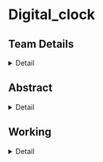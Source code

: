 # Digital_clock


## Team Details
<details>
   <summary>Detail</summary>
   
   >Semester:3rd Sem B. Tech, CSE

   >Section :S1

   >Member-1:ADITHYA B M , 221CS104 ,adithyabm.221cs104@nitk.edu.in

   >Member-2:ARUN M MYAGERI , 221CS113 ,arunmmyageri.221cs113@nitk.edu.in

   >Member-3:KETHAVATH MUNI , 221CS131 ,kethavathmuni.221cs131@nitk.edu.in
 </details>


## Abstract
<details>
  <summary>Detail</summary>
A 12-hour digital clock with a weekday counter is a digital timekeeping device that displays time in a 12-hour format, with AM (Ante Meridiem) and PM (Post Meridiem) indications. It also provides the functionality to keep track of the weekday Digital clocks are ubiquitous in our daily lives, and understanding how they work can be a fascinating journey into the world of digital electronics. The "12-Hour Digital Clock with AM/PM Toggle" project is an exploration of digital logic circuits, sequential logic, and the fundamentals of timekeeping. This project is often a stepping stone for students and electronics enthusiasts to learn and apply their knowledge in a hands-on manner.   
   
• Digital Logic Circuits: The project delves into the basics of digital logic circuits, offering a practical demonstration of how flip-flops, counters, and logic gates can be used to create a functional timekeeping system.
• Sequential Logic: It introduces the concept of sequential logic, emphasizing the importance of state machines in keeping track of time.
• Flip-Flop Operation: The utilization of JK flip-flops to store and update time, information provides an opportunity for individuals to understand flip-flop operation and its role in data storage.
• Binary Counting: The project showcases binary counting as a means of representing hours and minutes, reinforcing binary concepts and their practical applications.
• Display Technology: The use of 7-segment displays illustrates how digital information is visually presented, giving insight into LED technologies and multiplexing displays.
• Timekeeping Fundamentals: Through this project, learners gain insights into the fundamental concepts of timekeeping, including the 12-hour clock format and the differentiation between AM and PM.

MOTIVATION:
Motivation for this project stems from various factors that include may be of educational purpose , professional development, hands on learning , clock customization, fun and challenge ,learning about the counters and etc.

UNIQUE CONTRIBUTION
• "Our digital 12-hour clock boasts a sleek, minimalist design that seamlessly blends with modern decor, making it a unique and stylish addition to any room."
• "With a user-friendly interface and intuitive button controls, our clock simplifies time and weekday settings, providing a hassle-free experience."
</details>


## Working
<details>
   <summary>Detail</summary>
   This project aims to create a functional 12-hour digital clock with an AM/PM indicator using digital components such as JK flip-flops, 7-segment displays, and binary counters.
   
Key Features:

• 12-Hour Time Format: The clock follows the 12-hour time format commonly used in everyday life.
• AM/PM Indicator: (DECODER) A visible AM/PM toggle indicates whether it is morning or afternoon/evening.
• 7-Segment Displays: Time is displayed using 7-segment LED displays, offering a visual representation of hours and minutes.
• Binary Counters: Binary counters are used to keep track of hours and minutes, promoting an understanding of binary counting.
   
Inputs:

• Clk (Clock Signal): Represents the clock signal.
• AM_PM_Toggle: Toggle signal to switch between AM and PM.
• Hour (0-11): Represents the current hour (in a 12-hour format).
• Minute (0-59): Represents the current minute.
• Seconds (0-59):Represents the current seconds.
• 3 : 8 decoder for week day representation.

Outputs:

• Hour_Display (0-11): The displayed hour on the 7-segment display.
• Minute_Display (00-59): The displayed minute on the 7-segment display.
• Second_Display ( 00-59): The displayed second on the 7-segment display.
• AM_LED: LED indicator for AM.
• PM_LED: LED indicator for PM.
• Weekday Counter

Function Table:

Clk | AM/PM_Toggle |  Hour | Minute | Hour_Display|  Minute_Display | AM_ LED | PM_ LED|
_______________________________________________________________________________________
 0  |      0       |   0   |   0    |     0       |       00        |     1   |    0
 1  |      0       |   0   |   1    |     0       |       01        |     1   |    0
 0  |      0       |   0   |   2    |     0       |       02        |     1   |    0
 1  |      0       |   0   |   3    |     0       |       03        |     1   |    0
________________________________________________________________________________________
 0  |      0       |   1   |   0    |     1       |       00        |     1   |    0
 1  |      0       |   1   |   1    |     1       |       01        |     1   |    0
 0  |      0       |   1   |   2    |     1       |       02        |     1   |    0
 1  |      0       |   1   |   3    |     1       |       03        |     1   |    0
________________________________________________________________________________________
 0  |     0        |   11  |  56    |    11       |       56        |     1   |    0
 1  |     0        |   11  |  57    |    11       |       57        |     1   |    0
 0  |     0        |   11  |  58    |    11       |       58        |     1   |    0
 1  |     0        |   11  |  59    |    11       |       59        |     1   |    0
 0  |     1        |   0   |   0    |     0       |       00        |     0   |    1
 1  |     1        |   0   |   1    |     0       |       01        |     0   |    1
 0  |     1        |   0   |   2    |     0       |       02        |     0   |    1
 1  |     1        |   0   |   3    |     0       |       03        |     0   |    1
___________________________________________________________________________________________
 0  |     1        |  11   |  56    |    11       |       56        |     0   |    1
 1  |     1        |  11   |  57    |    11       |       57        |     0   |    1
 0  |     1        |  11   |  58    |    11       |       58        |     0   |    1
 1  |     1        |  11   |  59    |    11       |       59        |     0   |    1
__________________________________________________________________________________________
</details>
